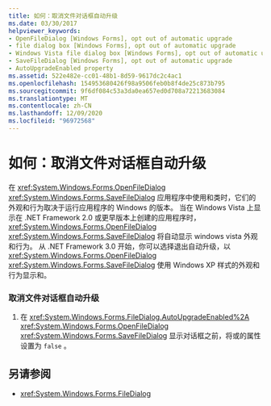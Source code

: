 ```yaml
---
title: 如何：取消文件对话框自动升级
ms.date: 03/30/2017
helpviewer_keywords:
- OpenFileDialog [Windows Forms], opt out of automatic upgrade
- file dialog box [Windows Forms], opt out of automatic upgrade
- Windows Vista file dialog box [Windows Forms], opt out of automatic upgrade
- SaveFileDialog [Windows Forms], opt out of automatic upgrade
- AutoUpgradeEnabled property
ms.assetid: 522e482e-cc01-48b1-8d59-9617dc2c4ac1
ms.openlocfilehash: 154953680426f98a9506feb0b8f4de25c873b795
ms.sourcegitcommit: 9f6df084c53a3da0ea657ed0d708a72213683084
ms.translationtype: MT
ms.contentlocale: zh-CN
ms.lasthandoff: 12/09/2020
ms.locfileid: "96972568"
---
```

# <a name="how-to-opt-out-of-file-dialog-box-automatic-upgrade"></a>如何：取消文件对话框自动升级
在 <xref:System.Windows.Forms.OpenFileDialog> <xref:System.Windows.Forms.SaveFileDialog> 应用程序中使用和类时，它们的外观和行为取决于运行应用程序的 Windows 的版本。 当在 Windows Vista 上显示在 .NET Framework 2.0 或更早版本上创建的应用程序时， <xref:System.Windows.Forms.OpenFileDialog> <xref:System.Windows.Forms.SaveFileDialog> 将自动显示 windows vista 外观和行为。 从 .NET Framework 3.0 开始，你可以选择退出自动升级，以 <xref:System.Windows.Forms.OpenFileDialog> <xref:System.Windows.Forms.SaveFileDialog> 使用 Windows XP 样式的外观和行为显示和。  
  
### <a name="to-opt-out-of-file-dialog-box-automatic-upgrade"></a>取消文件对话框自动升级  
  
1. 在 <xref:System.Windows.Forms.FileDialog.AutoUpgradeEnabled%2A> <xref:System.Windows.Forms.OpenFileDialog> <xref:System.Windows.Forms.SaveFileDialog> 显示对话框之前，将或的属性设置为 `false` 。  
  
## <a name="see-also"></a>另请参阅

- <xref:System.Windows.Forms.FileDialog>
